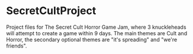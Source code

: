 # SecretCultProject

Project files for The Secret Cult Horror Game Jam, where 3 knuckleheads will
attempt to create a game within 9 days. The main themes are Cult and Horror, the
secondary optional themes are "it's spreading" and "we're friends".
